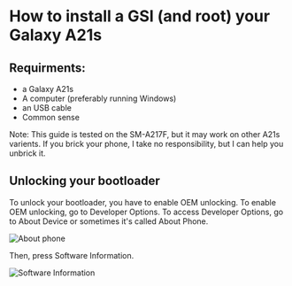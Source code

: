 # How to install a GSI (and root) your Galaxy A21s
## Requirments:
- a Galaxy A21s
- A computer (preferably running Windows)
- an USB cable
- Common sense

Note: This guide is tested on the SM-A217F, but it may work on other A21s varients. If you brick your phone, I take no responsibility, but I can help you unbrick it.

## Unlocking your bootloader
To unlock your bootloader, you have to enable OEM unlocking. To enable OEM unlocking, go to Developer Options. To access Developer Options, go to About Device or sometimes it's called About Phone.

![About phone](https://images.samsung.com/is/image/samsung/assets/uk/support/how-do-i-turn-on-the-developer-options-menu-on-my-samsung-galaxy-device/2-uk-turn-on-developer-options.png?$ORIGIN_PNG$)

Then, press Software Information.

![Software Information](https://images.samsung.com/is/image/samsung/assets/uk/support/how-do-i-turn-on-the-developer-options-menu-on-my-samsung-galaxy-device/3-uk-turn-on-developer-options.png?$ORIGIN_PNG$)
